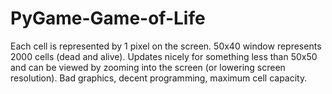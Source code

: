 PyGame-Game-of-Life
===================

Each cell is represented by 1 pixel on the screen. 50x40 window represents 2000 cells (dead and alive). Updates nicely for something less than 50x50 and can be viewed by zooming into the screen (or lowering screen resolution). Bad graphics, decent programming, maximum cell capacity.
